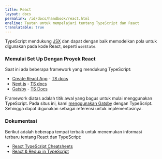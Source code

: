 ```yaml
---
title: React
layout: docs
permalink: /id/docs/handbook/react.html
oneline: Tautan untuk mempelajari tentang TypeScript dan React
translatable: true
---
```


TypeScript mendukung [JSX](/docs/handbook/jsx.html) dan dapat dengan baik memodelkan pola untuk digunakan pada kode React, seperti `useState`.

### Memulai Set Up Dengan Proyek React

Saat ini ada beberapa framework yang mendukung TypeScript:

- [Create React App](https://create-react-app.dev) - [TS docs](https://create-react-app.dev/docs/adding-typescript/)
- [Next.js](https://nextjs.org) - [TS docs](https://nextjs.org/learn/excel/typescript)
- [Gatsby](https://www.gatsbyjs.org) - [TS Docs](https://www.gatsbyjs.org/docs/typescript/)

Framework diatas adalah titik awal yang bagus untuk mulai menggunakan TypeScript. Pada situs ini, kami [menggunakan Gatsby](https://www.gatsbyjs.org/blog/2020-01-23-why-typescript-chose-gatsby/#reach-skip-nav) dengan TypeScript. Sehingga dapat digunakan sebagai referensi untuk implementasinya.

### Dokumentasi

Berikut adalah beberapa tempat terbaik untuk menemukan informasi terbaru tentang React dan TypeScript:

- [React TypeScript Cheatsheets](https://react-typescript-cheatsheet.netlify.app)
- [React & Redux in TypeScript](https://github.com/piotrwitek/react-redux-typescript-guide#react--redux-in-typescript---complete-guide)
